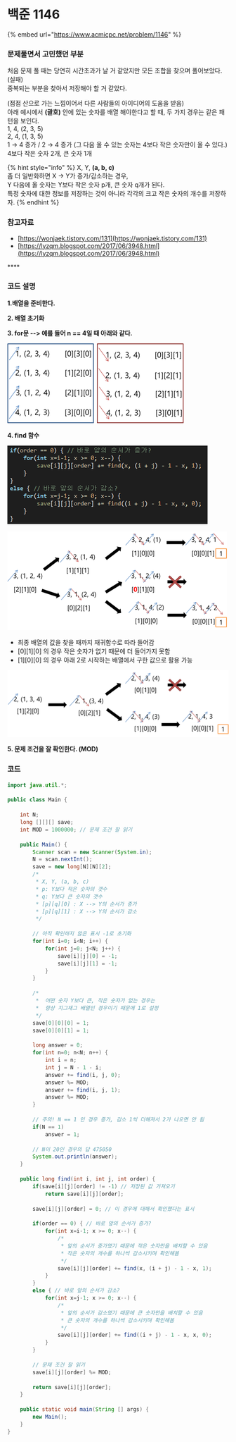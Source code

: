 # 백준 1146

{% embed url="https://www.acmicpc.net/problem/1146" %}

### 문제풀면서 고민했던 부분

처음 문제 풀 때는 당연히 시간초과가 날 거 같았지만 모든 조합을 찾으며 풀어보았다. \(실패\)  
중복되는 부분을 찾아서 저장해야 할 거 같았다.

\(점점 산으로 가는 느낌이어서 다른 사람들의 아이디어의 도움을 받음\)  
아래 예시에서 **\(괄호\)** 안에 있는 숫자를 배열 해야한다고 할 때, 두 가지 경우는 같은 패턴을 보인다.  
1, 4, \(2, 3, 5\)  
2, 4, \(1, 3, 5\)  
1 → 4 증가 / 2 → 4 증가 \(그 다음 올 수 있는 숫자는 4보다 작은 숫자만이 올 수 있다.\)  
4보다 작은 숫자 2개, 큰 숫자 1개

{% hint style="info" %}
X, Y, **\(a, b, c\)**  
좀 더 일반화하면 X → Y가 증가/감소하는 경우,  
Y 다음에 올 숫자는 Y보다 작은 숫자 p개, 큰 숫자 q개가 된다.   
특정 숫자에 대한 정보를 저장하는 것이 아니라 각각의 크고 작은 숫자의 개수를 저장하자.
{% endhint %}

### 참고자료

* [https://wonjaek.tistory.com/131](https://wonjaek.tistory.com/131)
* [https://lyzqm.blogspot.com/2017/06/3948.html](https://lyzqm.blogspot.com/2017/06/3948.html)

\*\*\*\*

### **코드 설명**

**1.배열을 준비한다.**

**2. 배열 초기화**

**3. for문 --&gt; 예를 들어 n == 4일 때 아래와 같다.**

![](../../.gitbook/assets/image%20%2816%29.png)

**4. find 함수**

![](../../.gitbook/assets/image%20%281%29.png)

![](../../.gitbook/assets/image%20%283%29.png)

* 최종 배열의 값을 찾을 때까지 재귀함수로 따라 들어감
* \[0\]\[1\]\[0\] 의 경우 작은 숫자가 없기 때문에 더 들어가지 못함
* \[1\]\[0\]\[0\] 의 경우 아래 2로 시작하는 배열에서 구한 값으로 활용 가능

![](../../.gitbook/assets/image%20%289%29.png)

**5. 문제 조건을 잘 확인한다. \(MOD\)**

### 코드

```java
import java.util.*;
 
public class Main {
     
    int N;
    long [][][] save;
    int MOD = 1000000; // 문제 조건 잘 읽기
     
    public Main() {
        Scanner scan = new Scanner(System.in);
        N = scan.nextInt();
        save = new long[N][N][2];
        /*
         * X, Y, (a, b, c)
         * p: Y보다 작은 숫자의 갯수
         * q: Y보다 큰 숫자의 갯수
         * [p][q][0] : X --> Y의 순서가 증가
         * [p][q][1] : X --> Y의 순서가 감소
         */
         
        // 아직 확인하지 않은 표시 -1로 초기화
        for(int i=0; i<N; i++) {
            for(int j=0; j<N; j++) {
                save[i][j][0] = -1;
                save[i][j][1] = -1;
            }
        }
         
        /*
         *  어떤 숫자 Y보다 큰, 작은 숫자가 없는 경우는
         *  항상 지그재그 배열인 경우이기 때문에 1로 설정
         */
        save[0][0][0] = 1;
        save[0][0][1] = 1;
         
        long answer = 0;
        for(int n=0; n<N; n++) {
            int i = n;
            int j = N - 1 - i;
            answer += find(i, j, 0);
            answer %= MOD;
            answer += find(i, j, 1);
            answer %= MOD;
        }
 
        // 주의! N == 1 인 경우 증가, 감소 1씩 더해져서 2가 나오면 안 됨
        if(N == 1)
            answer = 1;
 
        // N이 20인 경우의 답 475050
        System.out.println(answer);
    }
     
    public long find(int i, int j, int order) {
        if(save[i][j][order] != -1) // 저장된 값 가져오기
            return save[i][j][order];
         
        save[i][j][order] = 0; // 이 경우에 대해서 확인했다는 표시
         
        if(order == 0) { // 바로 앞의 순서가 증가?
            for(int x=i-1; x >= 0; x--) {
                /*
                 * 앞의 순서가 증가였기 때문에 작은 숫자만을 배치할 수 있음
                 * 작은 숫자의 개수를 하나씩 감소시키며 확인해봄
                 */
                save[i][j][order] += find(x, (i + j) - 1 - x, 1);
            }
        }
        else { // 바로 앞의 순서가 감소?
            for(int x=j-1; x >= 0; x--) {
                /*
                 * 앞의 순서가 감소였기 때문에 큰 숫자만을 배치할 수 있음
                 * 큰 숫자의 개수를 하나씩 감소시키며 확인해봄
                 */
                save[i][j][order] += find((i + j) - 1 - x, x, 0);
            }
        }
         
        // 문제 조건 잘 읽기
        save[i][j][order] %= MOD;
         
        return save[i][j][order];
    }
     
    public static void main(String [] args) {
        new Main();
    }
}
```



